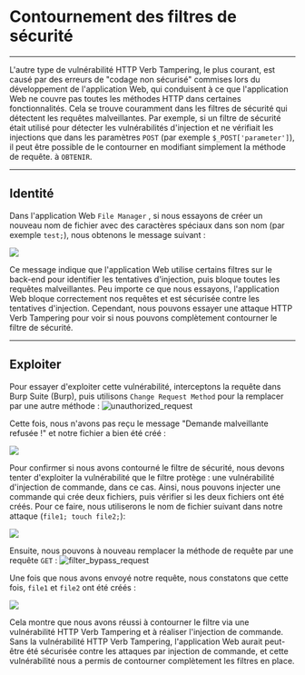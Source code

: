 Contournement des filtres de sécurité
==========================

* * * * *

L'autre type de vulnérabilité HTTP Verb Tampering, le plus courant, est causé par des erreurs de "codage non sécurisé" commises lors du développement de l'application Web, qui conduisent à ce que l'application Web ne couvre pas toutes les méthodes HTTP dans certaines fonctionnalités. Cela se trouve couramment dans les filtres de sécurité qui détectent les requêtes malveillantes. Par exemple, si un filtre de sécurité était utilisé pour détecter les vulnérabilités d'injection et ne vérifiait les injections que dans les paramètres `POST` (par exemple `$_POST['parameter']`), il peut être possible de le contourner en modifiant simplement la méthode de requête. à `OBTENIR`.

* * * * *

Identité
--------

Dans l'application Web `File Manager` , si nous essayons de créer un nouveau nom de fichier avec des caractères spéciaux dans son nom (par exemple `test;`), nous obtenons le message suivant :

![](https://academy.hackthebox.com/storage/modules/134/web_attacks_verb_malicious_request.jpg)

Ce message indique que l'application Web utilise certains filtres sur le back-end pour identifier les tentatives d'injection, puis bloque toutes les requêtes malveillantes. Peu importe ce que nous essayons, l'application Web bloque correctement nos requêtes et est sécurisée contre les tentatives d'injection. Cependant, nous pouvons essayer une attaque HTTP Verb Tampering pour voir si nous pouvons complètement contourner le filtre de sécurité.

* * * * *

Exploiter
-------

Pour essayer d'exploiter cette vulnérabilité, interceptons la requête dans Burp Suite (Burp), puis utilisons `Change Request Method` pour la remplacer par une autre méthode : ![unauthorized_request](https://academy.hackthebox.com/storage/modules/134/web_attacks_verb_tampering_GET_request.jpg)

Cette fois, nous n'avons pas reçu le message "Demande malveillante refusée !" et notre fichier a bien été créé :

![](https://academy.hackthebox.com/storage/modules/134/web_attacks_verb_tampering_injected_request.jpg)

Pour confirmer si nous avons contourné le filtre de sécurité, nous devons tenter d'exploiter la vulnérabilité que le filtre protège : une vulnérabilité d'injection de commande, dans ce cas. Ainsi, nous pouvons injecter une commande qui crée deux fichiers, puis vérifier si les deux fichiers ont été créés. Pour ce faire, nous utiliserons le nom de fichier suivant dans notre attaque (`file1; touch file2;`):

![](https://academy.hackthebox.com/storage/modules/134/web_attacks_verb_tampering_filter_bypass.jpg)

Ensuite, nous pouvons à nouveau remplacer la méthode de requête par une requête `GET` : ![filter_bypass_request](https://academy.hackthebox.com/storage/modules/134/web_attacks_verb_tampering_filter_bypass_request.jpg)

Une fois que nous avons envoyé notre requête, nous constatons que cette fois, `file1` et `file2` ont été créés :

![](https://academy.hackthebox.com/storage/modules/134/web_attacks_verb_tampering_after_filter_bypass.jpg)

Cela montre que nous avons réussi à contourner le filtre via une vulnérabilité HTTP Verb Tampering et à réaliser l'injection de commande. Sans la vulnérabilité HTTP Verb Tampering, l'application Web aurait peut-être été sécurisée contre les attaques par injection de commande, et cette vulnérabilité nous a permis de contourner complètement les filtres en place.
